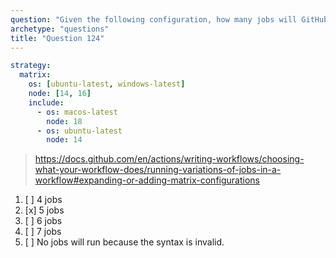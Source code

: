 ```yaml
---
question: "Given the following configuration, how many jobs will GitHub Actions run when this matrix is evaluated?"
archetype: "questions"
title: "Question 124"
---
```


```yaml
strategy:
  matrix:
    os: [ubuntu-latest, windows-latest]
    node: [14, 16]
    include:
      - os: macos-latest
        node: 18
      - os: ubuntu-latest
        node: 14
```

> https://docs.github.com/en/actions/writing-workflows/choosing-what-your-workflow-does/running-variations-of-jobs-in-a-workflow#expanding-or-adding-matrix-configurations

1. [ ] 4 jobs
1. [x] 5 jobs
1. [ ] 6 jobs
1. [ ] 7 jobs
1. [ ] No jobs will run because the syntax is invalid.
